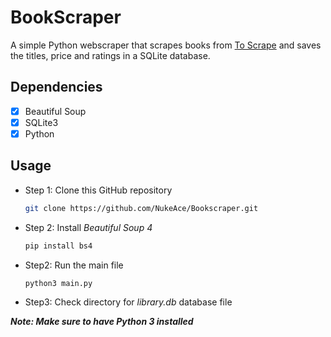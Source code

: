 # BookScraper
A simple Python webscraper that scrapes books from [To Scrape](http://books.toscrape.com) and saves the titles, price and ratings in a SQLite database.

## Dependencies
- [x] Beautiful Soup
- [x] SQLite3
- [x] Python

## Usage
- Step 1: Clone this GitHub repository
  ```bash
  git clone https://github.com/NukeAce/Bookscraper.git
  ```

- Step 2: Install *Beautiful Soup 4*   
  ```bash
  pip install bs4
  ```
- Step2: Run the main file
  ```bash
  python3 main.py
  ```
- Step3: Check directory for *library.db* database file


***Note: Make sure to have Python 3 installed***